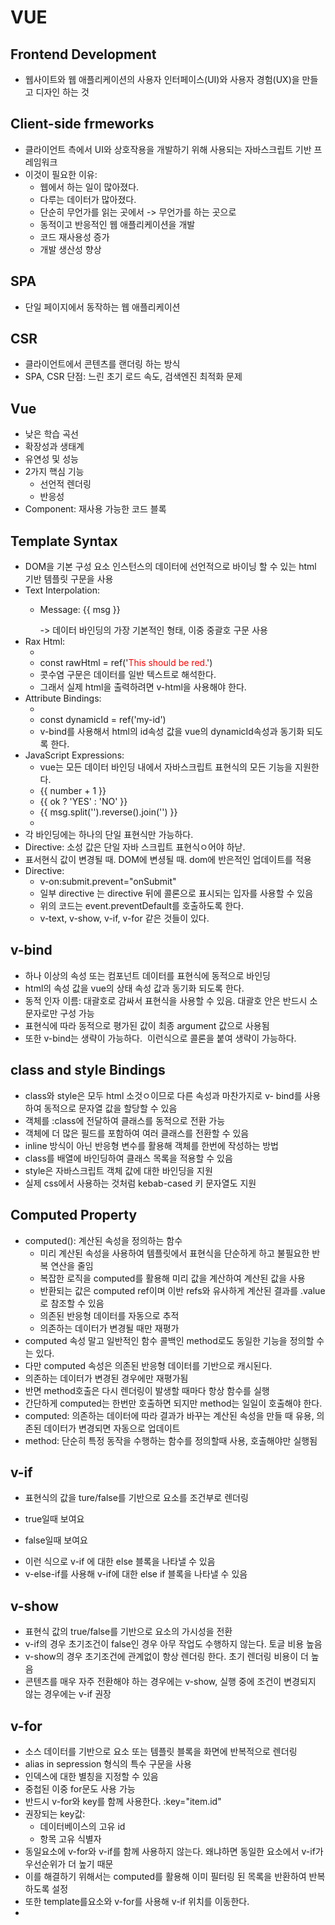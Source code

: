 # VUE
## Frontend Development
- 웹사이트와 웹 애플리케이션의 사용자 인터페이스(UI)와 사용자 경험(UX)을 만들고 디자인 하는 것
## Client-side frmeworks
- 클라이언트 측에서 UI와 상호작용을 개발하기 위해 사용되는 자바스크립트 기반 프레임워크
- 이것이 필요한 이유:  
  - 웹에서 하는 일이 많아졌다.
  - 다루는 데이터가 많아졌다.
  - 단순히 무언가를 읽는 곳에서 -> 무언가를 하는 곳으로
  - 동적이고 반응적인 웹 애플리케이션을 개발
  - 코드 재사용성 증가
  - 개발 생산성 향상
## SPA
- 단일 페이지에서 동작하는 웹 애플리케이션
## CSR
- 클라이언트에서 콘텐츠를 랜더링 하는 방식
- SPA, CSR 단점: 느린 초기 로드 속도, 검색엔진 최적화 문제

## Vue
- 낮은 학습 곡선
- 확장성과 생태계
- 유연성 및 성능
- 2가지 핵심 기능  
  - 선언적 렌더링
  - 반응성
- Component: 재사용 가능한 코드 블록

## Template Syntax
- DOM을 기본 구성 요소 인스턴스의 데이터에 선언적으로 바이닝 할 수 있는 html 기반 템플릿 구문을 사용
- Text Interpolation:  
  - <p>Message: {{ msg }}</p> -> 데이터 바인딩의 가장 기본적인 형태, 이중 중괄호 구문 사용
- Rax Html:  
  - <div v-html="rawHtml"></div>
  - const rawHtml = ref('<span style="color:red">This should be red.</span>')
  - 콧수염 구문은 데이터를 일반 텍스트로 해석한다.
  - 그래서 실제 html을 출력하려면 v-html을 사용해야 한다.
- Attribute Bindings:  
  - <div v-bind:id="dynamicId"></div>
  - const dynamicId = ref('my-id')
  - v-bind를 사용해서 html의 id속성 값을 vue의 dynamicId속성과 동기화 되도록 한다.
- JavaScript Expressions:  
  - vue는 모든 데이터 바인딩 내에서 자바스크립트 표현식의 모든 기능을 지원한다.
  - {{ number + 1 }}
  - {{ ok ? 'YES' : 'NO' }}
  - {{ msg.split('').reverse().join('') }}
  - <div v-bind:id="`list-${id}`"></div>
- 각 바인딩에는 하나의 단일 표현식만 가능하다.
- Directive: 소성 값은 단일 자바 스크립트 표현식ㅇ어야 하낟.
- 표서현식 값이 변경될 때. DOM에 변셩될 때. dom에 반은적인 업데이트를 적용
- Directive:  
  - v-on:submit.prevent="onSubmit"
  - 일부 directive 는 directive 뒤에 콜론으로 표시되는 입자를 사용할 수 있음
  - 위의 코드는 event.preventDefault를 호출하도록 한다.
  - v-text, v-show, v-if, v-for 같은 것들이 있다.
## v-bind
- 하나 이상의 속성 또는 컴포넌트 데이터를 표현식에 동적으로 바인딩
- html의 속성 값을 vue의 상태 속성 값과 동기화 되도록 한다.
- 동적 인자 이름: 대괄호로 감싸서 표현식을 사용할 수 있음. 대괄호 안은 반드시 소문자로만 구성 가능
- 표현식에 따라 동적으로 평가된 값이 최종 argument 값으로 사용됨
- 또한 v-bind는 생략이 가능하다. <img :src="imageSrc"> 이런식으로 콜론을 붙여 생략이 가능하다.
## class and style Bindings
- class와 style은 모두 html 소것ㅇ이므로 다른 속성과 마찬가지로 v- bind를 사용하여 동적으로 문자열 값을 할당할 수 있음
- 객체를 :class에 전달하여 클래스를 동적으로 전환 가능
- 객체에 더 많은 필드를 포함하여 여러 클래스를 전환할 수 있음
- inline 방식이 아닌 반응형 변수를 활용해 객체를 한번에 작성하는 방법
- class를 배열에 바인딩하여 클래스 목록을 적용할 수 있음
- style은 자바스크립트 객체 값에 대한 바인딩을 지원
- 실제 css에서 사용하는 것처럼 kebab-cased 키 문자열도 지원

## Computed Property
- computed(): 계산된 속성을 정의하는 함수  
  - 미리 계산된 속성을 사용하여 템플릿에서 표현식을 단순하게 하고 불필요한 반복 연산을 줄임
  - 복잡한 로직을 computed를 활용해 미리 값을 계산하여 계산된 값을 사용
  - 반환되는 값은 computed ref이며 이반 refs와 유사하게 계산된 결과를 .value로 참조할 수 있음
  - 의존된 반응형 데이터를 자동으로 추적
  - 의존하는 데이터가 변경될 때만 재평가
- computed 속성 말고 일반적인 함수 콜백인 method로도 동일한 기능을 정의할 수는 있다. 
- 다만 computed 속성은 의존된 반응형 데이터를 기반으로 캐시된다.
- 의존하는 데이터가 변경된 경우에만 재평가됨
- 반면 method호출은 다시 렌더링이 발생할 때마다 항상 함수를 실행
- 간단하게 computed는 한번만 호출하면 되지만 method는 일일이 호출해야 한다.
- computed: 의존하는 데이터에 따라 결과가 바꾸는 계산된 속성을 만들 때 유용, 의존된 데이터가 변경되면 자동으로 업데이트
- method: 단순히 특정 동작을 수행하는 함수를 정의할때 사용, 호출해야만 실행됨
## v-if
- 표현식의 값을 ture/false를 기반으로 요소를 조건부로 렌더링
- <p v-if="isSeen">true일때 보여요</p>
- <p v-else>false일때 보여요</p>
- 이런 식으로 v-if 에 대한 else 블록을 나타낼 수 있음
- v-else-if를 사용해 v-if에 대한 else if 블록을 나타낼 수 있음
## v-show
- 표현식 값의 true/false를 기반으로 요소의 가시성을 전환
- v-if의 경우 초기조건이 false인 경우 아무 작업도 수행하지 않는다. 토글 비용 높음
- v-show의 경우 초기조건에 관계없이 항상 렌더링 한다. 초기 렌더링 비용이 더 높음
- 콘텐츠를 매우 자주 전환해야 하는 경우에는 v-show, 실행 중에 조건이 변경되지 않는 경우에는 v-if 권장

## v-for
- 소스 데이터를 기반으로 요소 또는 템플릿 블록을 화면에 반복적으로 렌더링
- alias in sepression 형식의 특수 구문을 사용
- 인덱스에 대한 별칭을 지정할 수 있음
- 중첩된 이중 for문도 사용 가능
- 반드시 v-for와 key를 함께 사용한다. :key="item.id"
- 권장되는 key값:  
  - 데이터베이스의 고유 id
  - 항목 고유 식별자
- 동일요소에 v-for와 v-if를 함께 사용하지 않는다. 왜냐하면 동일한 요소에서 v-if가 우선순위가 더 높기 때문
- 이를 해결하기 위해서는 computed를 활용해 이미 필터링 된 목록을 반환하여 반복하도록 설정
- 또한 template를요소와 v-for를 사용해 v-if 위치를 이동한다.
- <template v-for="todo in todos" :key="todo.id">
- <li v-if="!todo.isComplete">
- 위와 같이 나눈다.

## Watchers()
- watch는 하나 이상의 반응형 데이터를 감시하고 감시하는 데이터가 변경되면 콜백 함수를 호출
- watch 구조:  
  - 첫번째(source)
  - 두번째(callback function)- newValue(감시하는 대상이 변화된 값), oldValue(감시하는 대상의 기존 값)
  - watch(count, (newValue, oldValue) =>{})
- computed는 의존하는 데이터 속성의 계산된 값을 반환할 때 사용.
- watcher는 특정 데이터 속성의 변화를 감시하고 작업을 수행
## Lifecycle Hooks
- vue 컴포넌트의 생성부터 소멸까지 각 단계에서 실행되는 함수
- 생성단계, 마운트단계, 업데이트 단계, 소멸단계 등 다양한 단계 존재
- mounting- 초기 렌더링 및 dom 요소 생성이 완료된 후 특정 로직 수행하기
- updating- dom이 업데이트 된 후 특정 로직 수행
- Lifecycle hooks with Cat API
- mounting 시점에 cat api에 요청을 보내고 애플리케이션 시작하기
## vue style guide
- 규칙범주는 필수, 적극 권장, 권장, 주의필요 이렇게 4가지 범주로 나뉜다.

## Component
- 재사용 가능한 코드 블록
- UI를 독립적이고 재사용 가능한 일부분으로 분할하고 각 부분을 개별적으로 다룰 수 있음
- 자연스럽게 애플리케이션은 중첩된 component의 트리 형태로 구성됨
## Single-File Components
- 컴포넌트의 템플릿, 로직 및 스타일을 하나의 파일로 묶어낸 특수한 파일 형식( *.vue 파일 )
- 줄여서 SFC라고 한다.
- vue sfc는 html, css 및 자바 스크립트를 단일 파일로 합친 것이다.
- 하나의 파일로 독립적으로 배치한다고 생각하면 됨
- 작성 순서는 template, script, style 순서대로 할건데 이건 편의상 이렇게 하는 거고 다르게 해도 상관은 없음
- template블록: 각 *.vue 파일은 최상위 template 블록을 하나만 포함할 수 있음
- 각 *.vue 파일은 script setup 블록 하나만 포함할 수 있음
- 컴포넌트의 setup() 함수로 사용되며 컴포넌트의 각 인스턴스에 대해 실행
- 변수 및 함수는 동일한 컴포넌트의 탬플릿에서 자동으로 사용 가능
- *.vue 파일에는 여러 style 태그가 포함될 수 있다.
## Sfc build tool(vite)
- 1. npm create vue@latest(vue 프로젝트 생성) 
- 2. 프로젝트명 설정
- 3. 프로젝트에 추가 할 설정 선택(space 클릭 시 중복 선택 가능  )
- 4. 프로젝트 생성 완료
- 5. cd vue-project(프로젝트 폴더 이동)
- 6. npm install(패키지 설치)
- 7. npm run dev(vue 프로젝트 서버 실행)
- 모듈: 프로그램을 구성하는 독립적인 코드 블록
- 모듈의 필요성: 애플리케이션의 크기가 커져서 여러개로 분리하여 관리를 하기 위해 사용함
- 하지만 모듈 간의 의존성이 깊어지며 특정한 곳에서 문제가 발생하면 어떤 모듈간의 문제인지 파악하기 어려워짐
- 그래서 의존성 문제를 해결하기 위한 도구가 필요
- 번들러: 여러 모듈과 파일을 하나의 번들로 묶어 최적화하여 애플리케이션에서 사용할 수 있게 만들어주는 도구
- 번들러 역할: 의존성 관리, 코드 최적화, 리소스 관리. 이 번들러가 하는 작업을 번들링 이라 한다.
## vue project 구조
- public:  
  - 주로 소스코드에서 참조되지 않고 항상 같은 이름을 갖고 import 할 필요가 없는 다음 정적 파일을 위치 시킨다.  
  - 항상 root 절대 경로를 사용하여 참조
- src:  
  - 프로젝트의 주요 소스코드를 포함한 곳
  - 실제로 작업하게 될 대부분의 소스 코드가 위치
- src/assets:  
  - 프로젝트 내에서 사용되는 정적 자원 관리
  - 컴포넌트 자체에서 참조하는 내부 파일을 저장하는데 사용
- src/components:  
  - 실제로 페이지에서 사용하게 될 개별 Vue 컴포넌트들이 위치
- src/App.vue:  
  - vue 앱의 root 컴포넌트
  - 다른 하위 컴포넌트들을 포함
- src/main.js:  
  - Vue 애플리케이션을 초기화하고 App.vue를 DOM에 마운트하는 시작점
  - 필요한 라이브러리를 import하고 전역 설정을 수행
- index.html:  
  - vue 앱의 기본 html 파일
  - 필요한 스타일 시트, 스크립트 등의 외부 리소스를 로드할 수 있음
## 패키지 관리
- package.json:  
  - 프로젝트에 관한 기본 정보와 패키지 의존성을 정의하는 설계도 파일
  - 프로젝트가 어떤 패키지를 사용하고 어떤 스크립트를 실행할 수 있는지 명시
  - npm install 시 이를 참조하여 패키지를 설치
- package-lock.json:  
  - package.json을 기반으로 실제 설치된 패키지들의 정확한 버전 정보를 기록하는 파일
- node_modules:  
  - packge.json과 package-lock.json에 따라 실제로 설치된 모든 패키지가 저장되는 곳
  - 이는 프로젝트 실행 시 필요한 모든 라이브러리와 코드 파일을 보관한다.
## Vue Component
- 컴포넌트 사용 2단계  
  - 1. 컴포넌트 파일 생성
  - 2. 컴포넌트 등록(import)
- 사전준비  
  - app.vue 초기화, vue 찍으면 바로 나옴
  - 컴포넌트 파일 생성
  - 컴포넌트 등록
  - 결과 확인
  - alt+shift+D 를 하면 일반 페이지에 vue볼 수 있음 
## 추가 주제
- Compositions API, OPtion API
- Composiotion API:  
  - import해서 가져온 API 함수들을 사용하여 컴포넌트의 로직을 정의, vue3 방식
- Options API:  
  - data, methods, 및 mounted 같은 객체를 사용하여 컴포넌트의 로직을 정의, vue2 방식이긴 한데 vue3에서도 지원
## 참고
- 모든 컴포넌트에는 최상단 html 요소가 작성되는 것이 권장
- 예를 들어 template 안에 div 쓰고 그 안에 요소 쓰기
- scoped 속성은 컴포넌트 내부 요소에게만 적용되도록 범위를 제한하는 기능이다.
- 즉, 스타일이 컴포넌트 바깥으로 유출되거나 다른 컴포넌트에서 정의한 스타일이 현재 컴포넌트를 침범하지 않도록 막아 줌
## pasing Props
- Props:  
  - 부모 컴포넌트로부터 자식 컴포넌트로 데이터를 전달하는데 사용되는 속성
  - 부모 속성이 업데이트되면 자식으로 전달 되지만 그 반대는 안됨
  - 부모 컴포넌트에서만 변경하고 이를 내려받는 자식 컴포넌트는 자연스럼게 갱신
- one-way data flow:  
  - 모든 props는 자식 속성과 부모 속성 사이에 하향식 단방향 바인딩을 형성
  - 단방향인 이유는 데이터 흐름의 일관성 및 단순화 때문임
- 사전준비:  
  - 1. APP > Parent > ParentChild 컴포넌트 관계 작성
  - 2. APP 컴포넌트 작성
  - 3. Parent 컴포넌트 작성
  - 4. ParentChild 컴포넌트 작성
- Props 작성:  
  - my-msg='message' props 이름=props 값
  - 무조건 html 처럼 캐밥 케이스로 작성해야 한다. mymsg -> my-msg 이렇게
  - <ParentChild my-msg="message"/> 이런식으로
  - 바인딩 하자!
  - 
- Props 선언:  
  - defineProps를 사용해 선언, script에 작성한다.
  - 문자열 배열을 이용하거나 객체를 선언하여 이용하기도 한다.(딕셔너리)
  - 자식에 작성한다.
  - defineProps({userName: String}) 이거는 자식이 부모로무터 userName 이라는 prop를 문자열 타입으로 받을 것이라는 선언
  - 만약 item: Object 이렇게 되어 있으면 객체 타입으로 받을 것이라는 의미
  - <ChildItem v-for="item in items":key="item.id":item="item"/> 이건 context로 생각하면 편함. key, value 2개 필요
  - 만약 console로 보고 싶으면 const props = 이렇게 앞에 const를 정의해 준 후 console.log를 해야 함
- emit:  
  - 부모가 props 데이터를 변경하도록 소리침
  - $emit() 형식으로 쓰며 자식 컴포넌트가 이벤트를 발생히켜 부모 컴포넌트로 데이터를 전달하는 역할의 메서드
  - $emit(event ,args) event: 커스텀 이벤트 이름, args: 추가인자

## Routing
- 네트워크에서 경로를 선택하는 프로세스
- Vue Router: Vue 공식 라우터
- router.push(): 다른 위치로 이동하기
- router.replace(): 현재 위치 바꾸기
- route:  
  - 읽기 전용
  - 반응형
  - 현재 경로에 대한 정보 확인
  - 하지만 route 객체 자체를 통해 페이지 이동을 직접 제어할 수는 없음
  - useRoute()는 현재 url상태를 일기 위한 객체를 제공하는것
- router:  
  - 페이지 이동, 네비게이션 관련 메서드 제공
  - 네비게이션 가드 등록, 히스토리 제어 같은 기능 사용 가능
  - 프로그램적으로 경로 변경, 뒤로 가기, 앞으로 가기
  - useRouter는 라우터 전체 제어를 담당하는 객체를 제공하며 push, replace등의 메서드를 사용하여 경로 이동을 실행할 수 있음
- Navigations Guard:  
  - vue router를 통해 특정 url에 접근할 때 다른 url로 redirct하거나 취소하여 내비게이션을 보호
  - Globally, Per-route, In-component 3가지 있음
  - Globally:  
    - 애플리케이션 전역에서 동작하는 가드, index.js에 작성한다.
    - beforeEach, BeforeResolve, afterEach 3가지 있음
    - beforeEach: 다른 url로 이동하기 직전에 실행되는 함수, 모든 가드의 콜백함수는 2개의 인자를 받음
  - pre-route:  
    - 특정 라우터에서만 동작
    - beforeEnter메서드 있고 index의 routes에 쓴다
    - beforeEnter는 특정 route에 진입했을 때만 실행된다.
  - In-component:  
    - 특정 컴포넌트 내에서만 동작하는 가드, 각 컴포넌트의 script에 작성
    - onBeforeRouteLeave:  
      - 현재 라우트에서 다른 라우트로 이동하기 전에 실행
    - onBeforeRouteUpdate:  
      - 라우트 업데이트 시 추가적인 로직을 처리